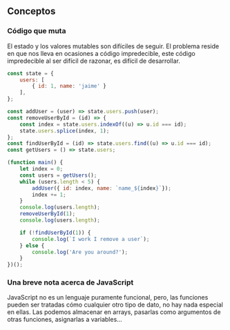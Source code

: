 ## Conceptos


### Código que muta

El estado y los valores mutables son difíciles de seguir. El problema reside en que nos lleva en ocasiones a código impredecible, este código impredecible al ser difícil de razonar, es difícil de desarrollar.

```js
const state = {
    users: [
        { id: 1, name: 'jaime' }
    ],
};

const addUser = (user) => state.users.push(user);
const removeUserById = (id) => {
    const index = state.users.indexOf((u) => u.id === id);
    state.users.splice(index, 1);
}; 
const findUserById = (id) => state.users.find((u) => u.id === id); 
const getUsers = () => state.users;

(function main() {
    let index = 0;
    const users = getUsers();
    while (users.length < 5) {
        addUser({ id: index, name: `name_${index}`});
        index += 1;
    }
    console.log(users.length); 
    removeUserById(1);
    console.log(users.length);

    if (!findUserById(1)) {
        console.log(`I work I remove a user`);
    } else {
        console.log('Are you around?');
    }
})();
```

### Una breve nota acerca de JavaScript

JavaScript no es un lenguaje puramente funcional, pero, las funciones pueden ser tratadas cómo cualquier otro tipo de dato, no hay nada especial en ellas. Las podemos almacenar en arrays, pasarlas como argumentos de otras funciones, asignarlas a variables...


